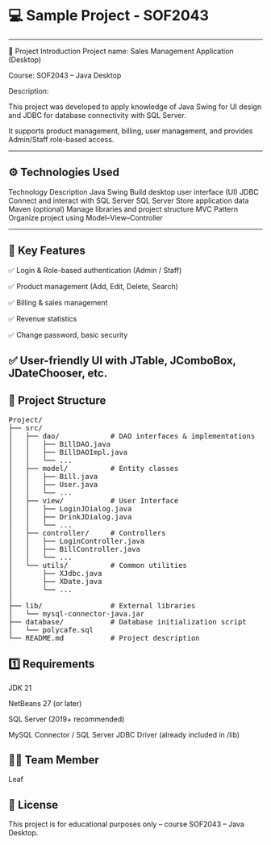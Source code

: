 # 💻 Sample Project - SOF2043

---
📝 Project Introduction
Project name: Sales Management Application (Desktop)

Course: SOF2043 – Java Desktop

Description:

This project was developed to apply knowledge of Java Swing for UI design and JDBC for database connectivity with SQL Server.

It supports product management, billing, user management, and provides Admin/Staff role-based access.

---

## ⚙️ Technologies Used
Technology	Description
Java Swing	Build desktop user interface (UI)
JDBC	Connect and interact with SQL Server
SQL Server	Store application data
Maven (optional)	Manage libraries and project structure
MVC Pattern	Organize project using Model–View–Controller

---

## 🔧 Key Features

✅ Login & Role-based authentication (Admin / Staff)

✅ Product management (Add, Edit, Delete, Search)

✅ Billing & sales management

✅ Revenue statistics

✅ Change password, basic security

✅ User-friendly UI with JTable, JComboBox, JDateChooser, etc.
---

## 📁 Project Structure

<pre>Project/
├── src/
│   ├── dao/            # DAO interfaces & implementations
│   │   ├── BillDAO.java
│   │   ├── BillDAOImpl.java
│   │   └── ...
│   ├── model/          # Entity classes
│   │   ├── Bill.java
│   │   ├── User.java
│   │   └── ...
│   ├── view/           # User Interface
│   │   ├── LoginJDialog.java
│   │   ├── DrinkJDialog.java
│   │   └── ...
│   ├── controller/     # Controllers
│   │   ├── LoginController.java
│   │   ├── BillController.java
│   │   └── ...
│   └── utils/          # Common utilities
│       ├── XJdbc.java
│       ├── XDate.java
│       └── ...
│
├── lib/                # External libraries
│   └── mysql-connector-java.jar
├── database/           # Database initialization script
│   └── polycafe.sql
└── README.md           # Project description</pre>


## 1️⃣ Requirements

JDK 21

NetBeans 27 (or later)

SQL Server (2019+ recommended)

MySQL Connector / SQL Server JDBC Driver (already included in /lib)

##  👨‍🎓 Team Member

Leaf
## 📜 License

This project is for educational purposes only – course SOF2043 – Java Desktop.
